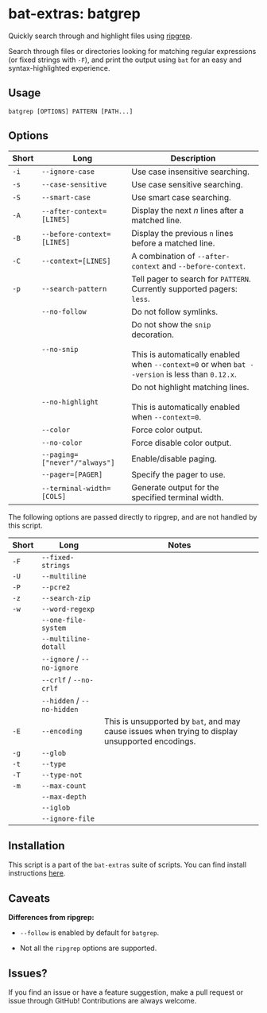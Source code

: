 # bat-extras: batgrep

Quickly search through and highlight files using [ripgrep](https://github.com/burntsushi/ripgrep).

Search through files or directories looking for matching regular expressions (or fixed strings with `-F`), and print the output using `bat` for an easy and syntax-highlighted experience.



## Usage

`batgrep [OPTIONS] PATTERN [PATH...]`



## Options

| Short | Long                         | Description                                                  |
| ----- | ---------------------------- | ------------------------------------------------------------ |
| `-i`  | `--ignore-case`              | Use case insensitive searching.                              |
| `-s`  | `--case-sensitive`           | Use case sensitive searching.                                |
| `-S`  | `--smart-case`               | Use smart case searching.                                    |
| `-A`  | `--after-context=[LINES]`    | Display the next *n* lines after a matched line.             |
| `-B`  | `--before-context=[LINES]`   | Display the previous `n` lines before a matched line.        |
| `-C`  | `--context=[LINES]`          | A combination of `--after-context` and `--before-context`.   |
| `-p`  | `--search-pattern`           | Tell pager to search for `PATTERN`. Currently supported pagers: `less`. |
|       | `--no-follow`                | Do not follow symlinks.                                      |
|       | `--no-snip`                  | Do not show the `snip` decoration.<br /><br />This is automatically enabled when `--context=0` or when `bat --version` is less than `0.12.x`. |
|       | `--no-highlight`             | Do not highlight matching lines.<br /><br />This is automatically enabled when `--context=0`. |
|       | `--color`                    | Force color output.                                          |
|       | `--no-color`                 | Force disable color output.                                  |
|       | `--paging=["never"/"always"]`| Enable/disable paging.                                     |
|       | `--pager=[PAGER]`            | Specify the pager to use.                                    |
|       | `--terminal-width=[COLS]`    | Generate output for the specified terminal width.            |

The following options are passed directly to ripgrep, and are not handled by this script.

| Short | Long                       | Notes                                                        |
| ----- | -------------------------- | ------------------------------------------------------------ |
| `-F`  | `--fixed-strings`          |                                                              |
| `-U`  | `--multiline`              |                                                              |
| `-P`  | `--pcre2`                  |                                                              |
| `-z`  | `--search-zip`             |                                                              |
| `-w`  | `--word-regexp`            |                                                              |
|       | `--one-file-system`        |                                                              |
|       | `--multiline-dotall`       |                                                              |
|       | `--ignore` / `--no-ignore` |                                                              |
|       | `--crlf` / `--no-crlf`     |                                                              |
|       | `--hidden` / `--no-hidden` |                                                              |
| `-E`  | `--encoding`               | This is unsupported by `bat`, and may cause issues when trying to display unsupported encodings. |
| `-g`  | `--glob`                   |                                                              |
| `-t`  | `--type`                   |                                                              |
| `-T`  | `--type-not`               |                                                              |
| `-m`  | `--max-count`              |                                                              |
|       | `--max-depth`              |                                                              |
|       | `--iglob`                  |                                                              |
|       | `--ignore-file`            |                                                              |



## Installation

This script is a part of the `bat-extras` suite of scripts. You can find install instructions [here](../README.md#installation).



## Caveats

**Differences from ripgrep:**

- `--follow` is enabled by default for `batgrep`.

- Not all the `ripgrep` options are supported.



## Issues?

If you find an issue or have a feature suggestion, make a pull request or issue through GitHub!
Contributions are always welcome.
